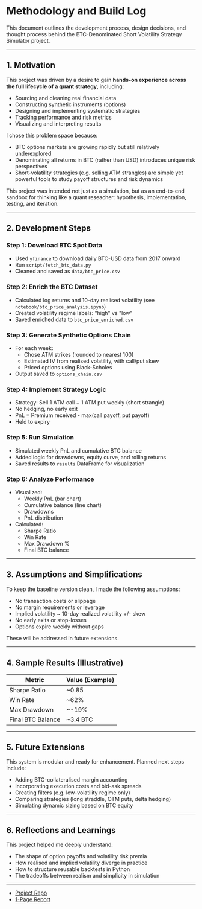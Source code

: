# Methodology and Build Log

This document outlines the development process, design decisions, and
thought process behind the BTC-Denominated Short Volatility Strategy
Simulator project.

---

## 1. Motivation

This project was driven by a desire to gain **hands-on experience
across the full lifecycle of a quant strategy**, including:

- Sourcing and cleaning real financial data
- Constructing synthetic instruments (options)
- Designing and implementing systematic strategies
- Tracking performance and risk metrics
- Visualizing and interpreting results

I chose this problem space because:

- BTC options markets are growing rapidly but still relatively
  underexplored
- Denominating all returns in BTC (rather than USD) introduces unique
  risk perspectives
- Short-volatility strategies (e.g. selling ATM strangles) are simple
  yet powerful tools to study payoff structures and risk dynamics

This project was intended not just as a simulation, but as an
end-to-end sandbox for thinking like a quant reseacher: hypothesis,
implementation, testing, and iteration.

---

## 2. Development Steps

### Step 1: Download BTC Spot Data
- Used `yfinance` to download daily BTC-USD data from 2017 onward
- Run `script/fetch_btc_data.py`
- Cleaned and saved as `data/btc_price.csv`

### Step 2: Enrich the BTC Dataset
- Calculated log returns and 10-day realised volatility (see `notebook/btc_price_analysis.ipynb`)
- Created volatility regime labels: "high" vs "low"
- Saved enriched data to `btc_price_enriched.csv`

### Step 3: Generate Synthetic Options Chain
- For each week:
  - Chose ATM strikes (rounded to nearest 100)
  - Estimated IV from realised volatility, with call/put skew
  - Priced options using Black-Scholes
- Output saved to `options_chain.csv`

### Step 4: Implement Strategy Logic
- Strategy: Sell 1 ATM call + 1 ATM put weekly (short strangle)
- No hedging, no early exit
- PnL = Premium received - max(call payoff, put payoff)
- Held to expiry

### Step 5: Run Simulation
- Simulated weekly PnL and cumulative BTC balance
- Added logic for drawdowns, equity curve, and rolling returns
- Saved results to `results` DataFrame for visualization

### Step 6: Analyze Performance
- Visualized:
  - Weekly PnL (bar chart)
  - Cumulative balance (line chart)
  - Drawdowns
  - PnL distribution
- Calculated:
  - Sharpe Ratio
  - Win Rate
  - Max Drawdown %
  - Final BTC balance

---

## 3. Assumptions and Simplifications

To keep the baseline version clean, I made the following assumptions:
- No transaction costs or slippage
- No margin requirements or leverage
- Implied volatility ~ 10-day realized volatility +/- skew
- No early exits or stop-losses
- Options expire weekly without gaps

These will be addressed in future extensions.

---

## 4. Sample Results (Illustrative)

| Metric             | Value (Example) |
|--------------------|------------------|
| Sharpe Ratio       | ~0.85            |
| Win Rate           | ~62%             |
| Max Drawdown       | ~-19%            |
| Final BTC Balance  | ~3.4 BTC         |

---

## 5. Future Extensions

This system is modular and ready for enhancement. Planned next steps
include:

- Adding BTC-collateralised margin accounting
- Incorporating execution costs and bid-ask spreads
- Creating filters (e.g. low-volatility regime only)
- Comparing strategies (long straddle, OTM puts, delta hedging)
- Simulating dynamic sizing based on BTC equity

---

## 6. Reflections and Learnings

This project helped me deeply understand:
- The shape of option payoffs and volatility risk premia
- How realised and implied volatility diverge in practice
- How to structure reusable backtests in Python
- The tradeoffs between realism and simplicity in simulation

---

- [Project Repo](https://github.com/m4teen/btc-short-vol-premia)
- [1-Page Report](../report/btc_summary.pdf)
